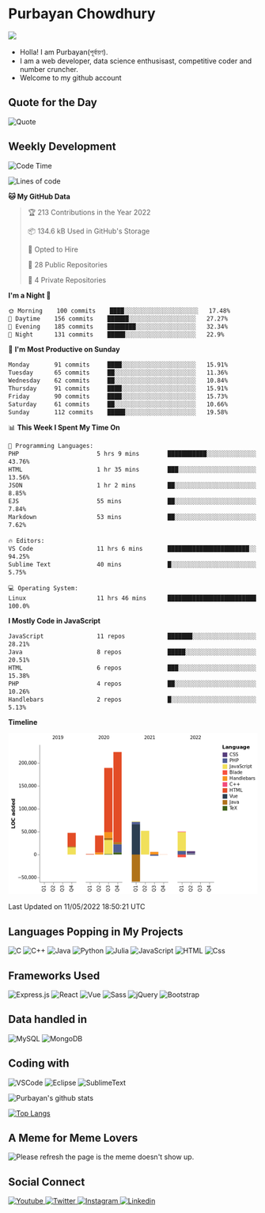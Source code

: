 # Purbayan Chowdhury
![](https://komarev.com/ghpvc?username=shivishbrahma&style=for-the-badge&color=green)

- Holla! I am Purbayan(পূর্বায়ণ).
- I am a web developer, data science enthusisast, competitive coder and number cruncher.
- Welcome to my github account

## Quote for the Day
![Quote](https://github-readme-quotes.herokuapp.com/quote?theme=dracula)

## Weekly Development
<!--START_SECTION:waka-->
![Code Time](http://img.shields.io/badge/Code%20Time-0-blue)

![Lines of code](https://img.shields.io/badge/From%20Hello%20World%20I%27ve%20Written-585%20Thousand%20lines%20of%20code-blue)

**🐱 My GitHub Data** 

> 🏆 213 Contributions in the Year 2022
 > 
> 📦 134.6 kB Used in GitHub's Storage 
 > 
> 💼 Opted to Hire
 > 
> 📜 28 Public Repositories 
 > 
> 🔑 4 Private Repositories  
 > 
**I'm a Night 🦉** 

```text
🌞 Morning    100 commits    ████░░░░░░░░░░░░░░░░░░░░░   17.48% 
🌆 Daytime    156 commits    ██████░░░░░░░░░░░░░░░░░░░   27.27% 
🌃 Evening    185 commits    ████████░░░░░░░░░░░░░░░░░   32.34% 
🌙 Night      131 commits    █████░░░░░░░░░░░░░░░░░░░░   22.9%

```
📅 **I'm Most Productive on Sunday** 

```text
Monday       91 commits     ████░░░░░░░░░░░░░░░░░░░░░   15.91% 
Tuesday      65 commits     ██░░░░░░░░░░░░░░░░░░░░░░░   11.36% 
Wednesday    62 commits     ██░░░░░░░░░░░░░░░░░░░░░░░   10.84% 
Thursday     91 commits     ████░░░░░░░░░░░░░░░░░░░░░   15.91% 
Friday       90 commits     ████░░░░░░░░░░░░░░░░░░░░░   15.73% 
Saturday     61 commits     ██░░░░░░░░░░░░░░░░░░░░░░░   10.66% 
Sunday       112 commits    █████░░░░░░░░░░░░░░░░░░░░   19.58%

```


📊 **This Week I Spent My Time On** 

```text
💬 Programming Languages: 
PHP                      5 hrs 9 mins        ███████████░░░░░░░░░░░░░░   43.76% 
HTML                     1 hr 35 mins        ███░░░░░░░░░░░░░░░░░░░░░░   13.56% 
JSON                     1 hr 2 mins         ██░░░░░░░░░░░░░░░░░░░░░░░   8.85% 
EJS                      55 mins             ██░░░░░░░░░░░░░░░░░░░░░░░   7.84% 
Markdown                 53 mins             ██░░░░░░░░░░░░░░░░░░░░░░░   7.62%

🔥 Editors: 
VS Code                  11 hrs 6 mins       ███████████████████████░░   94.25% 
Sublime Text             40 mins             █░░░░░░░░░░░░░░░░░░░░░░░░   5.75%

💻 Operating System: 
Linux                    11 hrs 46 mins      █████████████████████████   100.0%

```

**I Mostly Code in JavaScript** 

```text
JavaScript               11 repos            ███████░░░░░░░░░░░░░░░░░░   28.21% 
Java                     8 repos             █████░░░░░░░░░░░░░░░░░░░░   20.51% 
HTML                     6 repos             ███░░░░░░░░░░░░░░░░░░░░░░   15.38% 
PHP                      4 repos             ██░░░░░░░░░░░░░░░░░░░░░░░   10.26% 
Handlebars               2 repos             █░░░░░░░░░░░░░░░░░░░░░░░░   5.13%

```


**Timeline**

![Chart not found](https://raw.githubusercontent.com/shivishbrahma/shivishbrahma/master/charts/bar_graph.png) 


 Last Updated on 11/05/2022 18:50:21 UTC
<!--END_SECTION:waka-->

## Languages Popping in My Projects
<p>
  <img alt="C" src="https://img.shields.io/badge/C-A8B9CC?logo=c&logoColor=white&style=for-the-badge" />
  <img alt="C++" src="https://img.shields.io/badge/C++-00599C?logo=c%2B%2B&logoColor=white&style=for-the-badge" />
  <img alt="Java" src="https://img.shields.io/badge/Java-007396?logo=java&logoColor=white&style=for-the-badge" />
  <img alt="Python" src="https://img.shields.io/badge/Python-3776AB?logo=python&logoColor=white&style=for-the-badge" />
  <img alt="Julia" src="https://img.shields.io/badge/Julia-9558B2?logo=julia&logoColor=white&style=for-the-badge" />
  <img alt="JavaScript" src="https://img.shields.io/badge/JavaScript-F7DF1E?logo=javascript&logoColor=white&style=for-the-badge" />
  <img alt="HTML" src="https://img.shields.io/badge/HTML-E34F26?logo=html5&logoColor=white&style=for-the-badge" />
  <img alt="Css" src="https://img.shields.io/badge/CSS-1572B6?logo=css3&logoColor=white&style=for-the-badge" />
</p>

## Frameworks Used
<p>
  <img alt="Express.js" src="https://img.shields.io/badge/express.js%20-%23404d59.svg?&style=for-the-badge"/>
  <img alt="React" src="https://img.shields.io/badge/react%20-%2320232a.svg?&style=for-the-badge&logo=react&logoColor=%2361DAFB"/>
  <img alt="Vue" src="https://img.shields.io/badge/vuejs%20-%2335495e.svg?&style=for-the-badge&logo=vue.js&logoColor=%234FC08D"/> 
  <img alt="Sass" src="https://img.shields.io/badge/Sass-CC6699?logo=sass&logoColor=white&style=for-the-badge" />
  <img alt="jQuery" src="https://img.shields.io/badge/jquery%20-%230769AD.svg?&style=for-the-badge&logo=jquery&logoColor=white"/>
  <img alt="Bootstrap" src="https://img.shields.io/badge/bootstrap%20-%23563D7C.svg?&style=for-the-badge&logo=bootstrap&logoColor=white"/>
</p>

## Data handled in
<p>
  <img alt="MySQL" src="https://img.shields.io/badge/mysql-%2300f.svg?&style=for-the-badge&logo=mysql&logoColor=white"/>
  <img alt="MongoDB" src ="https://img.shields.io/badge/MongoDB-%234ea94b.svg?&style=for-the-badge&logo=mongodb&logoColor=white"/>
</p>

## Coding with
<p>
  <img alt="VSCode" src="https://img.shields.io/badge/VSCode-007ACC?logo=visual-studio-code&logoColor=white&style=for-the-badge" />
  <img alt="Eclipse" src="https://img.shields.io/badge/Eclipse-2C2255?logo=eclipse-ide&logoColor=white&style=for-the-badge" />
  <img alt="SublimeText" src="https://img.shields.io/badge/SublimeText-FF9800?logo=sublime-text&logoColor=white&style=for-the-badge" />
</p>


![Purbayan's github stats](https://github-readme-stats.vercel.app/api?username=shivishbrahma&theme=dracula&count_private=true)

[![Top Langs](https://github-readme-stats.vercel.app/api/top-langs/?username=shivishbrahma&theme=dracula&layout=compact)](https://github.com/shivishbrahma/github-readme-stats)

## A Meme for Meme Lovers
<img src='https://random-memer.herokuapp.com/' title="Meme" alt="Please refresh the page is the meme doesn't show up.">

## Social Connect
<a href="https://www.youtube.com/channel/UCUWzbLmu0rtklGv6rqWeb3Q">
  <img
    alt="Youtube"
    src="https://img.shields.io/badge/youtube-FF0000?logo=youtube&logoColor=white&style=for-the-badge"
  />
</a>
<a href="https://twitter.com/shivishbrahma">
  <img
    alt="Twitter"
    src="https://img.shields.io/badge/Twitter-1DA1F2?logo=twitter&logoColor=white&style=for-the-badge"
  />
</a>
<a href="https://www.instagram.com/shivishbrahma/">
  <img
    alt="Instagram"
    src="https://img.shields.io/badge/Instagram-E4405F?logo=instagram&logoColor=white&style=for-the-badge"
  />
</a>
<a href="https://www.linkedin.com/in/shivishbrahma/">
  <img
    alt="Linkedin"
    src="https://img.shields.io/badge/linkedin-0077B5?logo=linkedin&logoColor=white&style=for-the-badge"
  />
</a>
